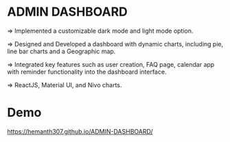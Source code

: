 # ADMIN DASHBOARD

=> Implemented a customizable dark mode and light mode option.

=> Designed and Developed a dashboard with dynamic charts, including pie, line bar charts and a Geographic map.

=> Integrated key features such as user creation, FAQ page, calendar app with reminder functionality into the dashboard interface.

=> ReactJS, Material UI, and Nivo charts.


# Demo
https://hemanth307.github.io/ADMIN-DASHBOARD/
